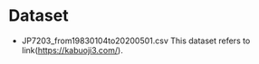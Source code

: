 # Dataset

- JP7203_from19830104to20200501.csv
This dataset refers to link(https://kabuoji3.com/). 
